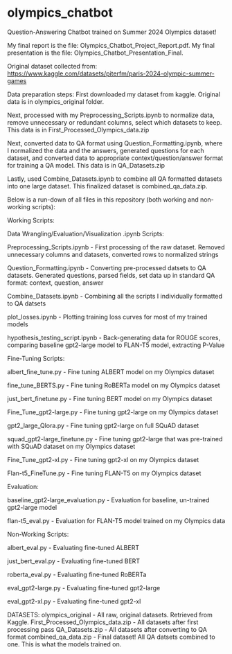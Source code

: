 # olympics_chatbot
Question-Answering Chatbot trained on Summer 2024 Olympics dataset!

My final report is the file: Olympics_Chatbot_Project_Report.pdf. My final presentation is the file: Olympics_Chatbot_Presentation_Final.


Original dataset collected from: https://www.kaggle.com/datasets/piterfm/paris-2024-olympic-summer-games

Data preparation steps:
First downloaded my dataset from kaggle. Original data is in olympics_original folder.

Next, processed with my Preprocessing_Scripts.ipynb to normalize data, remove unnecessary or redundant columns, select which datasets to keep. This data is in First_Processed_Olympics_data.zip

Next, converted data to QA format using Question_Formatting.ipynb, where I normalized the data and the answers, generated questions for each dataset, and converted data to appropriate context/question/answer format for training a QA model. This data is in QA_Datasets.zip

Lastly, used Combine_Datasets.ipynb to combine all QA formatted datasets into one large dataset. This finalized dataset is combined_qa_data.zip.



Below is a run-down of all files in this repository (both working and non-working scripts):

Working Scripts:

Data Wrangling/Evaluation/Visualization .ipynb Scripts:

Preprocessing_Scripts.ipynb - First processing of the raw dataset. Removed unnecessary columns and datasets, converted rows to normalized strings

Question_Formatting.ipynb - Converting pre-processed datsets to QA datasets. Generated questions, parsed fields, set data up in standard QA format: context, question, answer

Combine_Datasets.ipynb - Combining all the scripts I individually formatted to QA datsets

plot_losses.ipynb - Plotting training loss curves for most of my trained models

hypothesis_testing_script.ipynb - Back-generating data for ROUGE scores, comparing baseline gpt2-large model to FLAN-T5 model, extracting P-Value




Fine-Tuning Scripts:

albert_fine_tune.py - Fine tuning ALBERT model on my Olympics dataset

fine_tune_BERTS.py - Fine tuning RoBERTa model on my Olympics dataset

just_bert_finetune.py - Fine tuning BERT model on my Olympics dataset



Fine_Tune_gpt2-large.py - Fine tuning gpt2-large on my Olympics dataset

gpt2_large_Qlora.py - Fine tuning gpt2-large on full SQuAD dataset

squad_gpt2-large_finetune.py - Fine tuning gpt2-large that was pre-trained with SQuAD dataset on my Olympics dataset

Fine_Tune_gpt2-xl.py - Fine tuning gpt2-xl on my Olympics dataset



Flan-t5_FineTune.py - Fine tuning FLAN-T5 on my Olympics dataset





Evaluation:

baseline_gpt2-large_evaluation.py - Evaluation for baseline, un-trained gpt2-large model

flan-t5_eval.py - Evaluation for FLAN-T5 model trained on my Olympics data



Non-Working Scripts:

albert_eval.py - Evaluating fine-tuned ALBERT

just_bert_eval.py - Evaluating fine-tuned BERT

roberta_eval.py - Evaluating fine-tuned RoBERTa

eval_gpt2-large.py - Evaluating fine-tuned gpt2-large

eval_gpt2-xl.py - Evaluating fine-tuned gpt2-xl


DATASETS:
olympics_original - All raw, original datasets. Retrieved from Kaggle.
First_Processed_Olympics_data.zip - All datasets after first processing pass
QA_Datasets.zip - All datasets after converting to QA format
combined_qa_data.zip - Final dataset! All QA datsets combined to one. This is what the models trained on.
